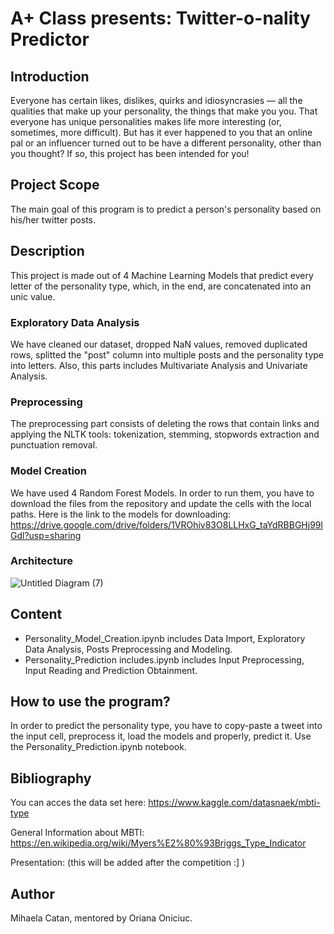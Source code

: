 # A+ Class presents: Twitter-o-nality Predictor

## Introduction
Everyone has certain likes, dislikes, quirks and idiosyncrasies — all the qualities that make up your personality, the things that make you you. That everyone has unique personalities makes life more interesting (or, sometimes, more difficult). But has it ever happened to you that an online pal or an influencer turned out to be have a different personality, other than you thought? If so, this project has been intended for you!

## Project Scope
The main goal of this program is to predict a person's personality based on his/her twitter posts. 

## Description
This project is made out of 4 Machine Learning Models that predict every letter of the personality type, which, in the end, are concatenated into an unic value.
### Exploratory Data Analysis
We have cleaned our dataset, dropped NaN values, removed duplicated rows, splitted the "post" column into multiple posts and the personality type into letters. Also, this parts includes Multivariate Analysis and Univariate Analysis.
### Preprocessing
The preprocessing part consists of deleting the rows that contain links and applying the NLTK tools: tokenization, stemming, stopwords extraction and punctuation removal. 
### Model Creation
We have used 4 Random Forest Models. In order to run them, you have to download the files from the repository and update the cells with the local paths. Here is the link to the models for downloading: https://drive.google.com/drive/folders/1VROhiv83O8LLHxG_taYdRBBGHj99lGdl?usp=sharing 
### Architecture
![Untitled Diagram (7)](https://user-images.githubusercontent.com/66206241/120068658-7ec82d80-c08a-11eb-8d7a-424398b5a99d.png)



## Content
* Personality_Model_Creation.ipynb includes Data Import, Exploratory Data Analysis, Posts Preprocessing and Modeling.
* Personality_Prediction includes.ipynb includes Input Preprocessing, Input Reading and Prediction Obtainment.

## How to use the program?
In order to predict the personality type, you have to copy-paste a tweet into the input cell, preprocess it, load the models and properly, predict it. Use the Personality_Prediction.ipynb notebook.

## Bibliography
You can acces the data set here: https://www.kaggle.com/datasnaek/mbti-type

General Information about MBTI: https://en.wikipedia.org/wiki/Myers%E2%80%93Briggs_Type_Indicator

Presentation: (this will be added after the competition :] )

## Author
Mihaela Catan, mentored by Oriana Oniciuc.
